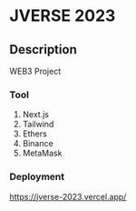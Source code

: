 # JVERSE 2023

## Description

WEB3 Project 

### Tool 
1. Next.js
2. Tailwind
3. Ethers
4. Binance
5. MetaMask

### Deployment
https://jverse-2023.vercel.app/
